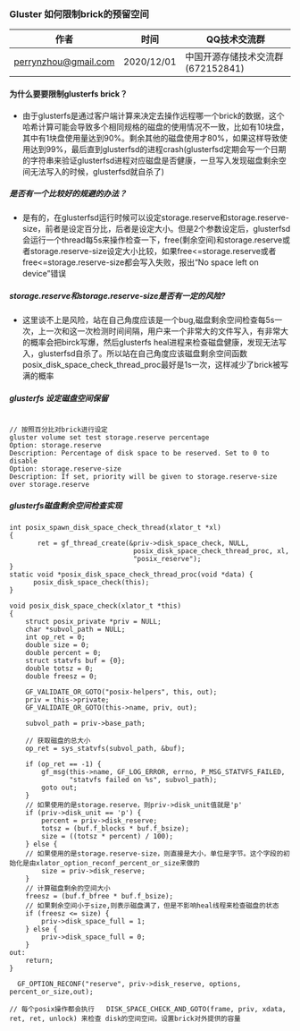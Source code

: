 
### Gluster 如何限制brick的预留空间

| 作者 | 时间 |QQ技术交流群 |
| ------ | ------ |------ |
| perrynzhou@gmail.com |2020/12/01 |中国开源存储技术交流群(672152841) |

#### 为什么要要限制glusterfs brick？

- 由于glusterfs是通过客户端计算来决定去操作远程哪一个brick的数据，这个哈希计算可能会导致多个相同规格的磁盘的使用情况不一致，比如有10块盘，其中有1块盘使用量达到90%。剩余其他的磁盘使用才80%，如果这样导致使用达到99%，最后直到glusterfsd的进程crash(glusterfsd定期会写一个日期的字符串来验证glusterfsd进程对应磁盘是否健康，一旦写入发现磁盘剩余空间无法写入的时候，glusterfsd就自杀了)

##### 是否有一个比较好的规避的办法？

- 是有的，在glusterfsd运行时候可以设定storage.reserve和storage.reserve-size，前者是设定百分比，后者是设定大小。但是2个参数设定后，glusterfsd会运行一个thread每5s来操作检查一下，free(剩余空间)和storage.reserve或者storage.reserve-size设定大小比较，如果free<=storage.reserve或者free<=storage.reserve-size都会写入失败，报出“No space left on device”错误


##### storage.reserve和storage.reserve-size是否有一定的风险?

- 这里谈不上是风险，站在自己角度应该是一个bug,磁盘剩余空间检查每5s一次，上一次和这一次检测时间间隔，用户来一个非常大的文件写入，有非常大的概率会把birck写爆，然后glusterfs heal进程来检查磁盘健康，发现无法写入，glusterfsd自杀了。所以站在自己角度应该磁盘剩余空间函数posix_disk_space_check_thread_proc最好是1s一次，这样减少了brick被写满的概率


##### glusterfs 设定磁盘空间保留
```

// 按照百分比对brick进行设定
gluster volume set test storage.reserve percentage
Option: storage.reserve
Description: Percentage of disk space to be reserved. Set to 0 to disable
Option: storage.reserve-size
Description: If set, priority will be given to storage.reserve-size over storage.reserve

```

##### glusterfs磁盘剩余空间检查实现
```
int posix_spawn_disk_space_check_thread(xlator_t *xl)
{
	   ret = gf_thread_create(&priv->disk_space_check, NULL,
                               posix_disk_space_check_thread_proc, xl,
                               "posix_reserve");
}
static void *posix_disk_space_check_thread_proc(void *data) {
	  posix_disk_space_check(this);
}

void posix_disk_space_check(xlator_t *this)
{
    struct posix_private *priv = NULL;
    char *subvol_path = NULL;
    int op_ret = 0;
    double size = 0;
    double percent = 0;
    struct statvfs buf = {0};
    double totsz = 0;
    double freesz = 0;

    GF_VALIDATE_OR_GOTO("posix-helpers", this, out);
    priv = this->private;
    GF_VALIDATE_OR_GOTO(this->name, priv, out);

    subvol_path = priv->base_path;

	// 获取磁盘的总大小
    op_ret = sys_statvfs(subvol_path, &buf);

    if (op_ret == -1) {
        gf_msg(this->name, GF_LOG_ERROR, errno, P_MSG_STATVFS_FAILED,
               "statvfs failed on %s", subvol_path);
        goto out;
    }
	// 如果使用的是storage.reserve，则priv->disk_unit值就是'p'
    if (priv->disk_unit == 'p') {
        percent = priv->disk_reserve;
        totsz = (buf.f_blocks * buf.f_bsize);
        size = ((totsz * percent) / 100);
    } else {
   	// 如果使用的是storage.reserve-size，则直接是大小，单位是字节。这个字段的初始化是由xlator_option_reconf_percent_or_size来做的
        size = priv->disk_reserve;
    }
	// 计算磁盘剩余的空间大小
    freesz = (buf.f_bfree * buf.f_bsize);
    // 如果剩余空间小于size,则表示磁盘满了，但是不影响heal线程来检查磁盘的状态
    if (freesz <= size) {
        priv->disk_space_full = 1;
    } else {
        priv->disk_space_full = 0;
    }
out:
    return;
}

  GF_OPTION_RECONF("reserve", priv->disk_reserve, options, percent_or_size,out);

// 每个posix操作都会执行   DISK_SPACE_CHECK_AND_GOTO(frame, priv, xdata, ret, ret, unlock) 来检查 disk的空间空间，设置brick对外提供的容量
```

